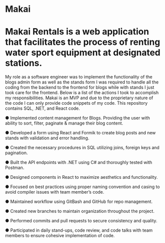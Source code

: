 # Makai

# Makai Rentals is a web application that facilitates the process of renting water sport equipment at designated stations.

My role as a software engineer was to implement the functionality of the blogs admin form as well as the stands form I was required to handle all the coding from the backend to the frontend for blogs while with stands I just took care for the frontend. Below is a list of the actions I took to accomplish my responsibilities. Makai is an MVP and due to the proprietary nature of the code I can only provide code snippets of my code. This repository contains SQL, .NET, and React code.

● Implemented content management for Blogs. Providing the user with ability to sort, filter, paginate & manage
their blog content.

● Developed a form using React and Formik to create blog posts and new stands with validation and error handling.

● Created the necessary procedures in SQL utilizing joins, foreign keys and pagination.

● Built the API endpoints with .NET using C# and thoroughly tested with Postman.

● Designed components in React to maximize aesthetics and functionality.

● Focused on best practices using proper naming convention and casing to avoid compiler issues with team member’s code.

● Maintained workflow using GitBash and GitHub for repo management.

● Created new branches to maintain organization throughout the project.

● Performed commits and pull requests to secure consistency and quality.

● Participated in daily stand-ups, code review, and code talks with team members to ensure cohesive implementation of code.
